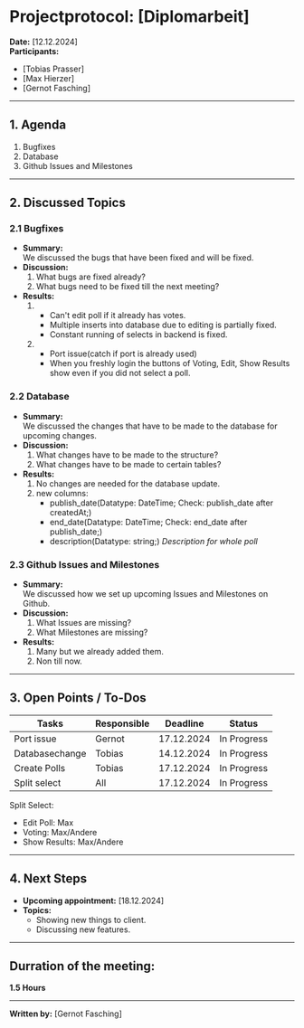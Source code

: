 # Projectprotocol: **[Diplomarbeit]**

**Date:** [12.12.2024]  
**Participants:**  
- [Tobias Prasser]  
- [Max Hierzer]  
- [Gernot Fasching]  

---

## 1. Agenda
1. Bugfixes
2. Database
3. Github Issues and Milestones

---

## 2. Discussed Topics
### 2.1 Bugfixes
- **Summary:**  
  We discussed the bugs that have been fixed and will be fixed.
- **Discussion:**  
  1. What bugs are fixed already?
  2. What bugs need to be fixed till the next meeting?
- **Results:**  
  1. - Can't edit poll if it already has votes.
     - Multiple inserts into database due to editing is partially fixed.
     - Constant running of selects in backend is fixed.

  2. - Port issue(catch if port is already used)
     - When you freshly login the buttons of Voting, Edit, Show Results show even if you did not select a poll.

### 2.2 Database
- **Summary:**  
  We discussed the changes that have to be made to the database for upcoming changes.
- **Discussion:**  
  1. What changes have to be made to the structure?
  2. What changes have to be made to certain tables?
- **Results:**  
  1. No changes are needed for the database update.
  2. new columns: 
     - publish_date(Datatype: DateTime; Check: publish_date after createdAt;)
     - end_date(Datatype: DateTime; Check: end_date after publish_date;)
     - description(Datatype: string;) *Description for whole poll*

### 2.3 Github Issues and Milestones
- **Summary:**  
  We discussed how we set up upcoming Issues and Milestones on Github.
- **Discussion:**  
  1. What Issues are missing?
  2. What Milestones are missing?
- **Results:**  
  1. Many but we already added them.
  2. Non till now.

---

## 3. Open Points / To-Dos
| Tasks              | Responsible    | Deadline       | Status       |
|--------------------|----------------|----------------|--------------|
| Port issue         | Gernot         | 17.12.2024     | In Progress  |
| Databasechange     | Tobias         | 14.12.2024     | In Progress  |
| Create Polls       | Tobias         | 17.12.2024     | In Progress  |
| Split select       | All            | 17.12.2024     | In Progress  |

Split Select: 
- Edit Poll: Max
- Voting: Max/Andere
- Show Results: Max/Andere

---

## 4. Next Steps
- **Upcoming appointment:** [18.12.2024]  
- **Topics:**  
  - Showing new things to client.
  - Discussing new features.

---

## Durration of the meeting:
 **1.5 Hours**

---

**Written by:** [Gernot Fasching]
